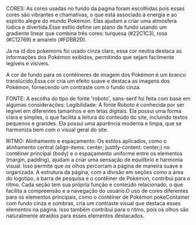   CORES:
  As cores usadas no fundo da pagina foram escolhidas pois essas cores são vibrantes e chamativas, o que está associado à energia e ao espírito alegre do mundo Pokémon. Elas ajudam a criar uma atmosfera lúdica e divertida.Esse estilo define um plano de fundo usando um gradiente linear que combina três cores: turquesa (#22C1C3), rosa (#C12769) e amarelo (#FDBB2D).

 Ja na id dos pokemons foi usado cinza claro, essa cor neutra destaca as informações dos Pokémon exibidos, permitindo que sejam facilmente legíveis e visíveis.

 A cor de fundo para os contêineres de imagem dos Pokémon é um branco translúcido,Essa cor cria um efeito suave e destaca as imagens dos Pokémon, fornecendo um contraste com o fundo cinza.

FONTE:
 A escolha do tipo de fonte 'roboto', sans-serif foi feita com base em algumas considerações: Legibilidade: A fonte Roboto é conhecida por ser legível em diferentes tamanhos e em telas digitais. Ela possui uma forma clara e simples, o que facilita a leitura do conteúdo do site, incluindo textos pequenos e grandes.
 Ela possui uma aparência moderna e limpa, que se harmoniza bem com o visual geral do site.

 RITMO:
 Alinhamento e espaçamento: Os estilos aplicados, como o alinhamento central (align-items: center; justify-content: center;) no contêiner principal (body) e o espaçamento uniforme entre os elementos (margin, padding), ajudam a criar uma sensação de equilíbrio e harmonia visual. Isso permite que os olhos percorram a página de maneira suave e organizada.
 A estrutura da página, com a divisão em seções como a área do logotipo, a barra de pesquisa e o contêiner de Pokémon, contribui para o ritmo. Cada seção tem sua própria função e conteúdo relacionado, o que facilita a compreensão e a navegação do usuário.O uso de cores diferentes para os elementos principais, como o contêiner de Pokémon pokeContainer com fundo cinza e sombras, cria um contraste visual que destaca esses elementos na página. Isso também contribui para o ritmo, pois os olhos são naturalmente atraídos para esses elementos destacados.